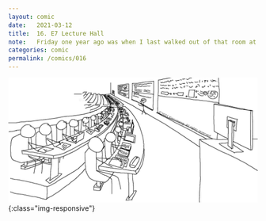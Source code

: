```yaml
---
layout: comic
date:   2021-03-12
title:  16. E7 Lecture Hall
note:   Friday one year ago was when I last walked out of that room at the end of the day after lectures. Today is March 377, 2020.
categories: comic
permalink: /comics/016
---
```

![PAGE 016](/comics/016-fniEghZrpC4gQkZm-b1sb6lJmKPO7TDVd.png){:class="img-responsive"}
